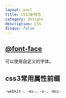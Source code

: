 ```yaml
---
layout: post
title: CSS3新特性
category: designs
description: CSS
disqus: false
---
```


## [@font-face](http://www.cnblogs.com/rubylouvre/archive/2011/06/19/2084875.html)
可以使用自定义的字体。

## css3常用属性前缀

`-webkit-、-ms-、-o-、-moz-`